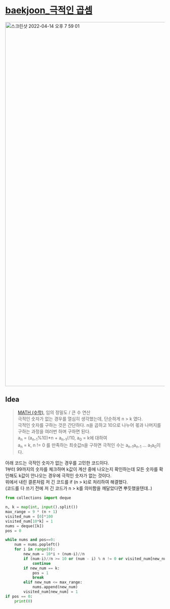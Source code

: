 # [baekjoon_극적인 곱셈](https://www.acmicpc.net/problem/1979)   

<img width="1148" alt="스크린샷 2022-04-14 오후 7 59 01" src="https://user-images.githubusercontent.com/87896466/163757707-064345b5-7ad7-4f15-aed6-0d9a8f89b841.png">

## Idea   
>  <a href="/Notes/수학" target="_blank">MATH (수학)</a>, 임의 정밀도 / 큰 수 연산   
>  극적인 숫자가 없는 경우를 열심히 생각했는데, 단순하게 n > k 였다.   
>  극적인 숫자를 구하는 것은 간단하다. n을 곱하고 10으로 나누어 몫과 나머지를 구하는 과정을 여러번 하며 구하면 된다.   
>  a<sub>n</sub> = (a<sub>n-1</sub>%10)\*n + a<sub>n-1</sub>//10, a<sub>0</sub> = k에 대하여   
>  a<sub>n</sub> = k, n != 0 를 만족하는 최솟값n을 구하면 극적인 수는 a<sub>n-1</sub>a<sub>n-1</sub> ... a<sub>1</sub>a<sub>0</sub>이다.

아래 코드는 극적인 숫자가 없는 경우를 고민한 코드이다.   
1부터 99까지의 숫자를 체크하며 k값이 계산 중에 나오는지 확인하는데 모든 숫자를 확인해도 k값이 안나오는 경우에 극적인 숫자가 없는 것이다.   
위에서 내린 결론처럼 저 긴 코드를 if (n > k)로 처리하여 해결했다.   
(코드를 다 쓰기 전에 저 긴 코드가 n > k를 의미함을 깨달았다면 뿌듯했을텐데..)   

```python
from collections import deque

n, k = map(int, input().split())
max_range = 9 * (n + 1)
visited_num = [0]*100
visited_num[10*k] = 1
nums = deque([k])
pos = 0

while nums and pos==0:
    num = nums.popleft()
    for i in range(9):
        new_num = 10*i + (num-i)//n 
        if (num-i)//n >= 10 or (num - i) % n != 0 or visited_num[new_num]==1:
            continue
        if new_num == k:
            pos = 1
            break
        elif new_num <= max_range:
            nums.append(new_num)                
        visited_num[new_num] = 1
if pos == 0:
    print(0)
```

